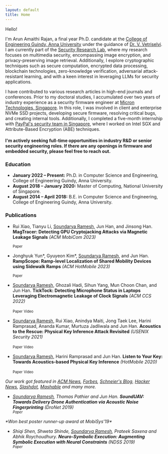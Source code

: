 ```yaml
---
layout: default
title: Home
---
```


<script>
  function showMore() {
    var moreText = document.querySelector('.more-text');
    var moreLink = document.getElementById('more-link');

    if (moreText.style.display === "none") {
      moreText.style.display = "inline";
      moreLink.innerHTML = "<br>Hide";
    } else {
      moreText.style.display = "none";
      moreLink.innerHTML = "Older ...";
    }
  }
</script>

Hello! 
<!-- <img src='../files/photo.jpg' style='float:top;width:80%;padding-left:15px'/> -->

I'm Arun Amaithi Rajan, a final year Ph.D. candidate at the [College of Engineering Guindy, Anna University](https://www.annauniv.edu/) under the guidance of [Dr. V. Vetriselvi](https://vetriselvivetrian.github.io/). I am currently part of the [Security Research Lab](https://vetriselvivetrian.github.io/security-research-lab), where my research focuses on multimedia security, encompassing image encryption, and privacy-preserving image retrieval. Additionally, I explore cryptographic techniques such as secure computation, encrypted data processing, blockchain technologies, zero-knowledge verification, adversarial attack-resistant learning, and with a keen interest in leveraging LLMs for security applications.

I have contributed to various research articles in high-end journals and conferences. Prior to my doctoral studies, I accumulated over two years of industry experience as a security firmware engineer at [Micron Technologies, Singapore](https://www.micron.com/). In this role, I was involved in client and enterprise NVMe SSD projects, developing secure firmware, resolving critical bugs, and creating internal tools. Additionally, I completed a five-month internship with [PayPal's security team in Singapore](https://www.paypal.com/sg/webapps/mpp/home), where I worked on Intel SGX and Attribute-Based Encryption (ABE) techniques.

<!-- revolve around novel applications of acoustic sensing, as well as sensor security. -->

#### I'm actively seeking full-time opportunities in industry R&D or senior security engineering roles. If there are any openings in firmware and embedded security, please feel free to reach out.

<!-- ### [Resume](https://arunamaithi.github.io/cv.pdf) -->

<!-- <h3>Resume</h3> -->
<!-- <a style="padding-left:25px;" href="{{ site.url }}/cv.pdf"> -->
  <!-- <i class="fa fa-file-alt fa-2x"></i> -->
  <!-- <i class="fa fa-address-card fa-2x"></i> -->
  <!-- <i class="fa-solid fa-file-user fa-2x"></i> -->
<!-- </a>  -->

<!-- <a href="https://www.linkedin.com/in/arunamaithi/">
  <i class="fa-brands fa-linkedin fa-2x"></i>
</a>

<a style="padding-left:25px" href="https://scholar.google.com/citations?user=RZSZVf8AAAAJ&hl=en">
  <i class="fa-brands fa-google-scholar fa-2x"></i>
</a> -->

<!-- Contact: [arunamaithirajan@gmail.com](mailto:arunamaithirajan@gmail.com) -->

<h3>Education</h3>
<ul>
  <li><strong>January 2022 – Present:</strong> Ph.D. in Computer Science and Engineering, College of Engineering Guindy, Anna University.</li>
  <li><strong>August 2018 – January 2020:</strong> Master of Computing, National University of Singapore.</li>
  <li><strong>August 2014 – April 2018:</strong> B.E. in Computer Science and Engineering, College of Engineering Guindy, Anna University.</li>
</ul>



<h3>Publications</h3>

* Rui Xiao, Tianyu Li, <u>Soundarya Ramesh</u>, Jun Han, and Jinsong Han. <br>**MagTracer: Detecting GPU Cryptojacking Attacks via Magnetic Leakage Signals** <i>(ACM MobiCom 2023)</I>
	<div>
    <a href="https://ruixiao24.github.io/files/magtracer-mobicom23.pdf">
		<i class="fa-solid fa-file-pdf"></i></a>
	<span style="font-size:80%">Paper</span>
	</div> 
	<i>  </i>

* Jonghyuk Yun\*, Gyuyeon Kim\*, <u>Soundarya Ramesh</u>, and Jun Han. <br>**RampScope: Ramp-level Localization of Shared Mobility Devices using Sidewalk Ramps** <i>(ACM HotMobile 2023)</I>
	<div>
    <a href="{{ site.baseurl }}/papers/rampscope_hotmobile23.pdf">
		<i class="fa-solid fa-file-pdf"></i></a>
	<span style="font-size:80%">Paper</span>
	</div> 
	<i>  </i>


* <u>Soundarya Ramesh</u>, Ghozali Hadi, Sihun Yang, Mun Choon Chan, and Jun Han. **TickTock: Detecting Microphone Status in Laptops Leveraging Electromagnetic Leakage of Clock Signals** <i>(ACM CCS 2022)</I>
	<div>
    <a href="{{ site.baseurl }}/papers/ticktock_ccs_extended_version.pdf">
		<i class="fa-solid fa-file-pdf"></i></a>
	<span style="font-size:80%">Paper</span>
	
    <a href="https://www.youtube.com/watch?v=5wygPnX_PaQ">
   		<i class="fa-brands fa-youtube"></i></a>
	<span style="font-size:80%">Video</span>
	</div> 
	<i>  </i>


* <u>Soundarya Ramesh</u>, Rui Xiao, Anindya Maiti, Jong Taek Lee, Harini Ramprasad, Ananda Kumar, Murtuza Jadliwala and Jun Han. **Acoustics to the Rescue: Physical Key Inference Attack Revisited** <i>(USENIX Security 2021)</i>
	<div>
    <a href="{{ site.baseurl }}/papers/sec21fall_ramesh.pdf">
		<i class="fa-solid fa-file-pdf"></i></a>
	<span style="font-size:80%">Paper</span>
	
    <a href="https://www.youtube.com/watch?v=hr_KW0_waEU">
   		<i class="fa-brands fa-youtube"></i></a>
	<span style="font-size:80%">Video</span>
	</div> 
	<!-- <i>  </i> -->
* <u>Soundarya Ramesh</u>, Harini Ramprasad and Jun Han. **Listen to Your Key: Towards Acoustics-based Physical Key Inference** <i style="font-size:100%">(HotMobile 2020)</i>
	<div>
    <a href="{{ site.baseurl }}/papers/spikey_hotmobile.pdf">
		<i class="fa-solid fa-file-pdf"></i></a>
	<span style="font-size:80%">Paper</span>
	
    <a href="https://www.youtube.com/watch?v=bxyAa_txM34">
   		<i class="fa-brands fa-youtube"></i></a>
	<span style="font-size:80%">Video</span>
	</div>
<i>*Our work got featured in <a href="https://cacm.acm.org/news/246744-picking-locks-with-audio-technology/fulltext">ACM News</a>,
<a href="https://www.forbes.com/sites/daveywinder/2020/08/22/how-hackers-use-sound-to-unlock-the-secrets-of-your-front-door-key-spikey-singapore-university-research/#135f0f905f9f">Forbes</a>, <a href="https://www.schneier.com/blog/archives/2020/08/copying_a_key_b.html">Schneier's Blog<a>, <a href="https://news.ycombinator.com/item?id=24172385">Hacker News</a>, <a href="https://yro.slashdot.org/story/20/08/18/2144252/researchers-can-duplicate-keys-from-the-sounds-they-make-in-locks">Slashdot</a>,  <a href="https://mashable.com/article/spikey-house-keys-listening-smartphone/">Mashable</a> and many more.*
<br>
* <u>Soundarya Ramesh</u>, Thomas Pathier and Jun Han. **SoundUAV: Towards Delivery Drone Authentication via Acoustic Noise Fingerprinting** <i>(DroNet 2019)</i>
	<div>
    <a href="{{ site.baseurl }}/papers/sounduav_dronet.pdf">
		<i class="fa-solid fa-file-pdf"></i></a>
	<span style="font-size:80%">Paper</span>
	</div>
<span>&#42;</span><i>Won best poster runner-up award at MobiSys'19</i><span>&#42;</span>
<br>
* Shiqi Shen, Shweta Shinde, <u>Soundarya Ramesh</u>, Prateek Saxena and Abhik Roychoudhury. **Neuro-Symbolic Execution: Augmenting Symbolic Execution with Neural Constraints** <i>(NDSS 2019) </i>
	<div>
    <a href="{{ site.baseurl }}/papers/neuex_ndss.pdf">
		<i class="fa-solid fa-file-pdf"></i></a>
	<span style="font-size:80%">Paper</span>
	</div>
<!-- <H3>Recent News</H3>
Aug 2024: Gave a talk at Microsoft Research, Bengaluru <br>
May 2024: Won the Best Presentation Award in the [Rising Stars Forum](https://www.sigmobile.org/mobisys/2024/rising.html) at MobiSys 2024, Tokyo <br>
May 2024: Gave a talk at [Romit Roy Choudhury's Group](https://sinrg.csl.illinois.edu) at UIUC <br>
May 2024: Gave an invited talk at Acoustical Society of America's Meeting, Ottawa <br>
<span class="more-text" style="display:none;">
Sep 2023: Gave a talk to the Safesforce Cloud Security Assurance Team, Seattle <br>
Jul 2023: Passed my Thesis Proposal! <br>
Feb 2023: Attended HotMobile 2024, Orange Country, and won the Best Poster Award <br>
Feb 2023: Visited Google, Irvine -- Hosted by [Xiaoran Fan](https://ox5bc.github.io) <br>
Feb 2023: Gave a talk in [Mani Srivastava's group](https://samueli.ucla.edu/people/mani-srivastava/), UCLA 
</span>
<a href="javascript:void(0);" onclick="showMore()" id="more-link">Older ...</a> -->




